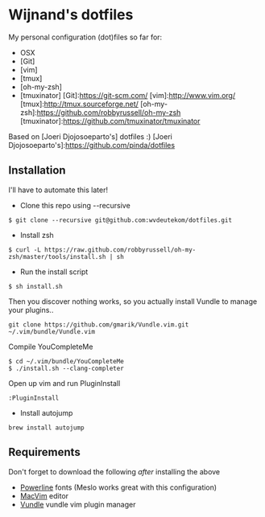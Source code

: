 # Wijnand's dotfiles

My personal configuration (dot)files so far for: 
* OSX
* [Git]
* [vim]
* [tmux]
* [oh-my-zsh]
* [tmuxinator]
[Git]:https://git-scm.com/
[vim]:http://www.vim.org/
[tmux]:http://tmux.sourceforge.net/
[oh-my-zsh]:https://github.com/robbyrussell/oh-my-zsh
[tmuxinator]:https://github.com/tmuxinator/tmuxinator

Based on [Joeri Djojosoeparto's] dotfiles :)
[Joeri Djojosoeparto's]:https://github.com/pinda/dotfiles

## Installation
I'll have to automate this later!

* Clone this repo using --recursive
```
$ git clone --recursive git@github.com:wvdeutekom/dotfiles.git
```

* Install zsh
```
$ curl -L https://raw.github.com/robbyrussell/oh-my-zsh/master/tools/install.sh | sh
```
* Run the install script
```
$ sh install.sh
```
Then you discover nothing works, so you actually install Vundle to manage your
plugins..
```
git clone https://github.com/gmarik/Vundle.vim.git ~/.vim/bundle/Vundle.vim
```
Compile YouCompleteMe
``` 
$ cd ~/.vim/bundle/YouCompleteMe
$ ./install.sh --clang-completer
``` 

Open up vim and run PluginInstall
```
:PluginInstall
```
* Install autojump
``` 
brew install autojump
```


## Requirements
Don't forget to download the following *after* installing the above
* [Powerline] fonts (Meslo works great with this configuration)
* [MacVim] editor
* [Vundle] vundle vim plugin manager

[Powerline]: https://github.com/Lokaltog/powerline-fonts 
[MacVim]: https://code.google.com/p/macvim/
[Vundle]: https://github.com/gmarik/Vundle.vim
